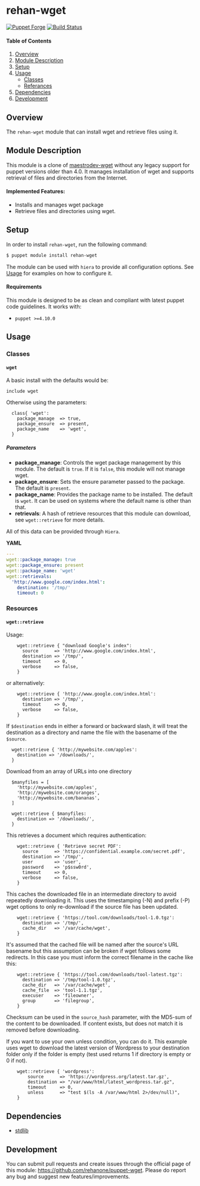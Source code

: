 # rehan-wget

[![Puppet Forge](http://img.shields.io/puppetforge/v/rehan/wget.svg)](https://forge.puppetlabs.com/rehan/wget) [![Build Status](https://travis-ci.org/rehanone/puppet-wget.svg?branch=master)](https://travis-ci.org/rehanone/puppet-wget)

#### Table of Contents
1. [Overview](#overview)
2. [Module Description](#module-description)
3. [Setup](#setup)
4. [Usage](#usage)
    * [Classes](#classes)
    * [Referances](#referances)
5. [Dependencies](#dependencies)
6. [Development](#development)

## Overview
The `rehan-wget` module that can install wget and retrieve files using it.

## Module Description
This module is a clone of [maestrodev-wget](https://forge.puppet.com/maestrodev/wget) without any legacy support for 
puppet versions older than 4.0. It manages installation of wget and supports retrieval of files and directories from the 
Internet.

#### Implemented Features:
* Installs and manages wget package
* Retrieve files and directories using wget.

## Setup
In order to install `rehan-wget`, run the following command:
```bash
$ puppet module install rehan-wget
```
The module can be used with `hiera` to provide all configuration options. See [Usage](#usage) for examples on how to configure it.

#### Requirements
This module is designed to be as clean and compliant with latest puppet code guidelines. It works with:

  - `puppet >=4.10.0`

## Usage

### Classes

#### `wget`

A basic install with the defaults would be:
```puppet
include wget
```

Otherwise using the parameters:  
```puppet
  class{ 'wget':
    package_manage  => true,
    package_ensure  => present,
    package_name    => 'wget',
  }
```

##### Parameters

* **package_manage**: Controls the wget package management by this module. The default is `true`. If it is `false`, this module will not manage wget.
* **package_ensure**: Sets the ensure parameter passed to the package. The default is `present`.
* **package_name**: Provides the package name to be installed. The default is `wget`. It can be used on systems where the default name is other than that.
* **retrievals**: A hash of retrieve resources that this module can download, see `wget::retrieve` for more details.


All of this data can be provided through `Hiera`. 

**YAML**
```yaml
---
wget::package_manage: true
wget::package_ensure: present
wget::package_name: 'wget'
wget::retrievals:
  'http://www.google.com/index.html':
    destination: '/tmp/'
    timeout: 0
```

### Resources

#### `wget::retrieve`


Usage:


```puppet
    wget::retrieve { "download Google's index":
      source      => 'http://www.google.com/index.html',
      destination => '/tmp/',
      timeout     => 0,
      verbose     => false,
    }
```
or alternatively: 

```puppet
    wget::retrieve { 'http://www.google.com/index.html':
      destination => '/tmp/',
      timeout     => 0,
      verbose     => false,
    }
```

If `$destination` ends in either a forward or backward slash, it will treat the destination as a directory and name the file with the basename of the `$source`.
```puppet
  wget::retrieve { 'http://mywebsite.com/apples':
    destination => '/downloads/',
  }
```

Download from an array of URLs into one directory
```puppet
  $manyfiles = [
    'http://mywebsite.com/apples',
    'http://mywebsite.com/oranges',
    'http://mywebsite.com/bananas',
  ]

  wget::retrieve { $manyfiles:
    destination => '/downloads/',
  }
```

This retrieves a document which requires authentication:

```puppet
    wget::retrieve { 'Retrieve secret PDF':
      source      => 'https://confidential.example.com/secret.pdf',
      destination => '/tmp/',
      user        => 'user',
      password    => 'p$ssw0rd',
      timeout     => 0,
      verbose     => false,
    }
```

This caches the downloaded file in an intermediate directory to avoid
repeatedly downloading it. This uses the timestamping (-N) and prefix (-P)
wget options to only re-download if the source file has been updated.

```puppet
    wget::retrieve { 'https://tool.com/downloads/tool-1.0.tgz':
      destination => '/tmp/',
      cache_dir   => '/var/cache/wget',
    }
```

It's assumed that the cached file will be named after the source's URL
basename but this assumption can be broken if wget follows some redirects. In
this case you must inform the correct filename in the cache like this:

```puppet
    wget::retrieve { 'https://tool.com/downloads/tool-latest.tgz':
      destination => '/tmp/tool-1.0.tgz',
      cache_dir   => '/var/cache/wget',
      cache_file  => 'tool-1.1.tgz',
      execuser    => 'fileowner',
      group       => 'filegroup',
    }
```

Checksum can be used in the `source_hash` parameter, with the MD5-sum of the content to be downloaded.
If content exists, but does not match it is removed before downloading.

If you want to use your own unless condition, you can do it. This example uses wget to download the latest version of Wordpress to your destination folder only if the folder is empty (test used returns 1 if directory is empty or 0 if not).
```puppet
    wget::retrieve { 'wordpress':
        source      => 'https://wordpress.org/latest.tar.gz',
        destination => "/var/www/html/latest_wordpress.tar.gz",
        timeout     => 0,
        unless      => "test $(ls -A /var/www/html 2>/dev/null)",
    }
```

## Dependencies

* [stdlib][1]

[1]:https://github.com/puppetlabs/puppetlabs-stdlib

## Development

You can submit pull requests and create issues through the official page of this module: https://github.com/rehanone/puppet-wget. 
Please do report any bug and suggest new features/improvements.

